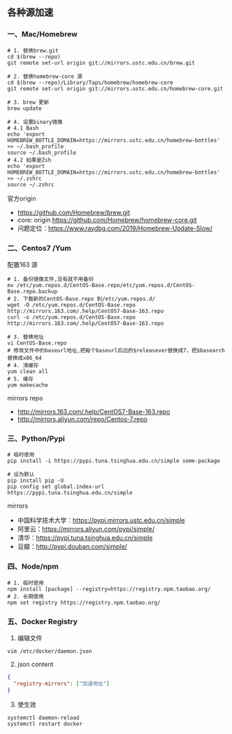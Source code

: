 ## 各种源加速

### 一、Mac/Homebrew

``` console
# 1. 替换brew.git
cd $(brew --repo)
git remote set-url origin git://mirrors.ustc.edu.cn/brew.git

# 2. 替换homebrew-core 源
cd $(brew --repo)/Library/Taps/homebrew/homebrew-core
git remote set-url origin git://mirrors.ustc.edu.cn/homebrew-core.git

# 3. brew 更新
brew update

# 4. 设置binary镜像
# 4.1 Bash
echo 'export HOMEBREW_BOTTLE_DOMAIN=https://mirrors.ustc.edu.cn/homebrew-bottles' >> ~/.bash_profile
source ~/.bash_profile
# 4.2 如果是Zsh
echo 'export HOMEBREW_BOTTLE_DOMAIN=https://mirrors.ustc.edu.cn/homebrew-bottles' >> ~/.zshrc
source ~/.zshrc
```
官方origin
* https://github.com/Homebrew/brew.git
* core: origin https://github.com/Homebrew/homebrew-core.git
* 问题定位：https://www.raydbg.com/2019/Homebrew-Update-Slow/


### 二、Centos7 /Yum
配置163 源

``` console
# 1. 备份镜像文件,没有就不用备份
mv /etc/yum.repos.d/CentOS-Base.repo/etc/yum.repos.d/CentOS-Base.repo.backup
# 2. 下载新的CentOS-Base.repo 到/etc/yum.repos.d/
wget -O /etc/yum.repos.d/CentOS-Base.repo http://mirrors.163.com/.help/CentOS7-Base-163.repo
curl -o /etc/yum.repos.d/CentOS-Base.repo http://mirrors.163.com/.help/CentOS7-Base-163.repo

# 3. 替换地址
vi CentOS-Base.repo
# 修改文件中的baseurl地址,把每个baseurl后边的$releasever替换成7，把$basearch替换成x86_64
# 4. 清缓存 
yum clean all
# 5. 缓存 
yum makecache
```
mirrors repo
* http://mirrors.163.com/.help/CentOS7-Base-163.repo
* http://mirrors.aliyun.com/repo/Centos-7.repo


### 三、Python/Pypi

``` console
# 临时使用
pip install -i https://pypi.tuna.tsinghua.edu.cn/simple some-package

# 设为默认
pip install pip -U
pip config set global.index-url https://pypi.tuna.tsinghua.edu.cn/simple
```

mirrors
* 中国科学技术大学：https://pypi.mirrors.ustc.edu.cn/simple
* 阿里云：https://mirrors.aliyun.com/pypi/simple/
* 清华：https://pypi.tuna.tsinghua.edu.cn/simple
* 豆瓣：http://pypi.douban.com/simple/

### 四、Node/npm

``` console
# 1. 临时使用
npm install [package] --registry=https://registry.npm.taobao.org/
# 2. 长期使用
npm set registry https://registry.npm.taobao.org/
```

### 五、Docker Registry

1. 编辑文件
``` console
vim /etc/docker/daemon.json
```
2. json content 
``` json
{
  "registry-mirrors": ["加速地址"]
}
```
3. 使生效
``` console
systemctl daemon-reload
systemctl restart docker
```
